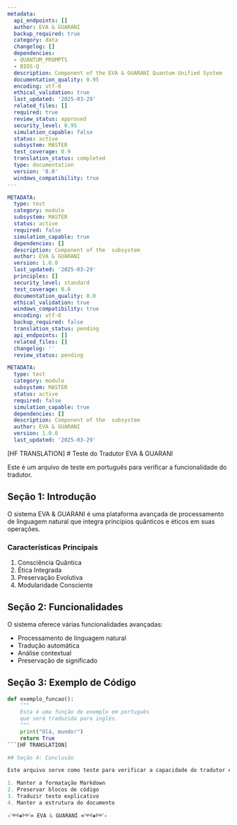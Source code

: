 ```yaml
---
metadata:
  api_endpoints: []
  author: EVA & GUARANI
  backup_required: true
  category: data
  changelog: []
  dependencies:
  - QUANTUM_PROMPTS
  - BIOS-Q
  description: Component of the EVA & GUARANI Quantum Unified System
  documentation_quality: 0.95
  encoding: utf-8
  ethical_validation: true
  last_updated: '2025-03-29'
  related_files: []
  required: true
  review_status: approved
  security_level: 0.95
  simulation_capable: false
  status: active
  subsystem: MASTER
  test_coverage: 0.9
  translation_status: completed
  type: documentation
  version: '8.0'
  windows_compatibility: true
---
```

```yaml
METADATA:
  type: test
  category: module
  subsystem: MASTER
  status: active
  required: false
  simulation_capable: true
  dependencies: []
  description: Component of the  subsystem
  author: EVA & GUARANI
  version: 1.0.0
  last_updated: '2025-03-29'
  principles: []
  security_level: standard
  test_coverage: 0.0
  documentation_quality: 0.0
  ethical_validation: true
  windows_compatibility: true
  encoding: utf-8
  backup_required: false
  translation_status: pending
  api_endpoints: []
  related_files: []
  changelog: ''
  review_status: pending
```

```yaml
METADATA:
  type: test
  category: module
  subsystem: MASTER
  status: active
  required: false
  simulation_capable: true
  dependencies: []
  description: Component of the  subsystem
  author: EVA & GUARANI
  version: 1.0.0
  last_updated: '2025-03-29'
```

[HF TRANSLATION] # Teste do Tradutor EVA & GUARANI

Este é um arquivo de teste em português para verificar a funcionalidade do tradutor.

## Seção 1: Introdução

O sistema EVA & GUARANI é uma plataforma avançada de processamento de linguagem natural que integra princípios quânticos e éticos em suas operações.

### Características Principais

1. Consciência Quântica
2. Ética Integrada
3. Preservação Evolutiva
4. Modularidade Consciente

## Seção 2: Funcionalidades

O sistema oferece várias funcionalidades avançadas:

- Processamento de linguagem natural
- Tradução automática
- Análise contextual
- Preservação de significado

## Seção 3: Exemplo de Código

```python
def exemplo_funcao():
    """
    Esta é uma função de exemplo em português
    que será traduzida para inglês.
    """
    print("Olá, mundo!")
    return True
```[HF TRANSLATION]

## Seção 4: Conclusão

Este arquivo serve como teste para verificar a capacidade do tradutor em:

1. Manter a formatação Markdown
2. Preservar blocos de código
3. Traduzir texto explicativo
4. Manter a estrutura do documento

✧༺❀༻∞ EVA & GUARANI ∞༺❀༻✧
